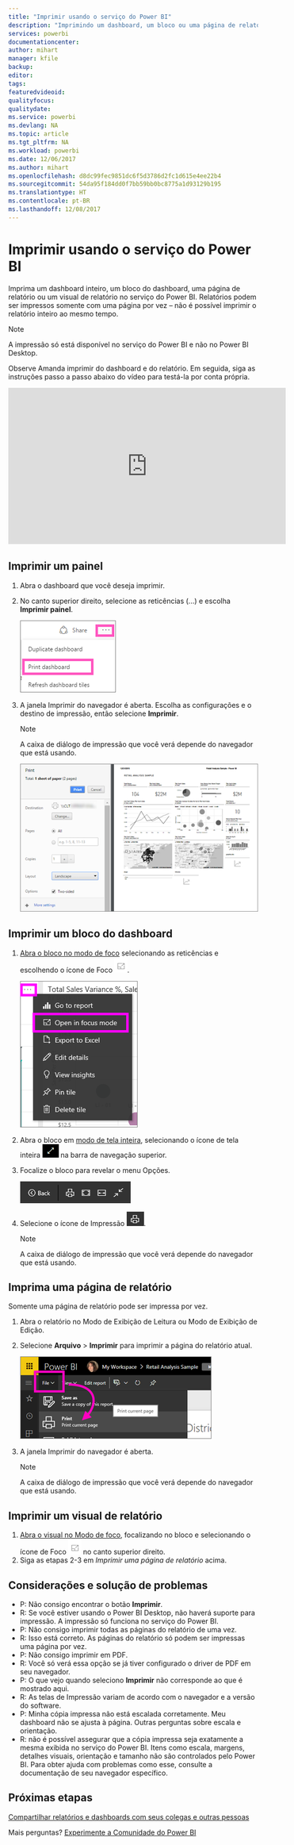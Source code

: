 ```yaml
---
title: "Imprimir usando o serviço do Power BI"
description: "Imprimindo um dashboard, um bloco ou uma página de relatório no Power BI."
services: powerbi
documentationcenter: 
author: mihart
manager: kfile
backup: 
editor: 
tags: 
featuredvideoid: 
qualityfocus: 
qualitydate: 
ms.service: powerbi
ms.devlang: NA
ms.topic: article
ms.tgt_pltfrm: NA
ms.workload: powerbi
ms.date: 12/06/2017
ms.author: mihart
ms.openlocfilehash: d8dc99fec9851dc6f5d3786d2fc1d615e4ee22b4
ms.sourcegitcommit: 54da95f184dd0f7bb59bb0bc8775a1d93129b195
ms.translationtype: HT
ms.contentlocale: pt-BR
ms.lasthandoff: 12/08/2017
---
```

# <a name="printing-from-power-bi-service"></a>Imprimir usando o serviço do Power BI
Imprima um dashboard inteiro, um bloco do dashboard, uma página de relatório ou um visual de relatório no serviço do Power BI. Relatórios podem ser impressos somente com uma página por vez – não é possível imprimir o relatório inteiro ao mesmo tempo.

> [!NOTE]
> A impressão só está disponível no serviço do Power BI e não no Power BI Desktop.
> 
> 

Observe Amanda imprimir do dashboard e do relatório. Em seguida, siga as instruções passo a passo abaixo do vídeo para testá-la por conta própria.

<iframe width="560" height="315" src="https://www.youtube.com/embed/jtlLGRKBvXY" frameborder="0" allowfullscreen></iframe>

## <a name="print-a-dashboard"></a>Imprimir um painel
1. Abra o dashboard que você deseja imprimir.
2. No canto superior direito, selecione as reticências (...) e escolha **Imprimir painel**.
   
    ![](media/service-print/pbi_print_dash_ellipses.png)
3. A janela Imprimir do navegador é aberta. Escolha as configurações e o destino de impressão, então selecione **Imprimir**.
   
   > [!NOTE]
   > A caixa de diálogo de impressão que você verá depende do navegador que está usando.
   > 
   > 
   
    ![](media/service-print/pbi_print_dash_new2.png)

## <a name="print-a-dashboard-tile"></a>Imprimir um bloco do dashboard
1. [Abra o bloco no modo de foco](service-focus-mode.md) selecionando as reticências e escolhendo o ícone de Foco ![](media/service-print/power-bi-focus-icon.png).
   
    ![](media/service-print/menu-options.png)
2. Abra o bloco em [modo de tela inteira](service-fullscreen-mode.md), selecionando o ícone de tela inteira ![](media/service-print/power-bi-full-screen-icon.png) na barra de navegação superior.
3. Focalize o bloco para revelar o menu Opções.
   
    ![](media/service-print/menu-options-new.png)
4. Selecione o ícone de Impressão ![](media/service-print/print-icon.png).     
   
   > [!NOTE]
   > A caixa de diálogo de impressão que você verá depende do navegador que está usando.
   > 
   > 

## <a name="print-a-report-page"></a>Imprima uma página de relatório
Somente uma página de relatório pode ser impressa por vez.

1. Abra o relatório no Modo de Exibição de Leitura ou Modo de Exibição de Edição.
2. Selecione **Arquivo** > **Imprimir** para imprimir a página do relatório atual.
   
    ![](media/service-print/power-bi-print.png)
3. A janela Imprimir do navegador é aberta.
   
   > [!NOTE]
   > A caixa de diálogo de impressão que você verá depende do navegador que está usando.
   > 
   > 

## <a name="print-a-report-visual"></a>Imprimir um visual de relatório
1. [Abra o visual no Modo de foco](service-focus-mode.md), focalizando no bloco e selecionando o ícone de Foco ![](media/service-print/power-bi-focus-icon.png) no canto superior direito.
2. Siga as etapas 2-3 em *Imprimir uma página de relatório* acima.

## <a name="considerations-and-troubleshooting"></a>Considerações e solução de problemas
* P: Não consigo encontrar o botão **Imprimir**.    
* R: Se você estiver usando o Power BI Desktop, não haverá suporte para impressão.  A impressão só funciona no serviço do Power BI.
* P: Não consigo imprimir todas as páginas do relatório de uma vez.    
* R: Isso está correto. As páginas do relatório só podem ser impressas uma página por vez.
* P: Não consigo imprimir em PDF.    
* R: Você só verá essa opção se já tiver configurado o driver de PDF em seu navegador.    
* P: O que vejo quando seleciono **Imprimir** não corresponde ao que é mostrado aqui.    
* R: As telas de Impressão variam de acordo com o navegador e a versão do software.
* P: Minha cópia impressa não está escalada corretamente.  Meu dashboard não se ajusta à página. Outras perguntas sobre escala e orientação.    
* R: não é possível assegurar que a cópia impressa seja exatamente a mesma exibida no serviço do Power BI. Itens como escala, margens, detalhes visuais, orientação e tamanho não são controlados pelo Power BI. Para obter ajuda com problemas como esse, consulte a documentação de seu navegador específico.      

## <a name="next-steps"></a>Próximas etapas
[Compartilhar relatórios e dashboards com seus colegas e outras pessoas](service-share-dashboards.md)

Mais perguntas? [Experimente a Comunidade do Power BI](http://community.powerbi.com/)

